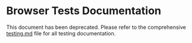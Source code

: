 # Browser Tests Documentation

This document has been deprecated. Please refer to the comprehensive [testing.md](./testing.md) file for all testing documentation.

